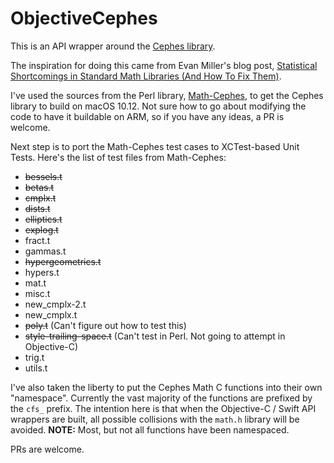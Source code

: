 # ObjectiveCephes

This is an API wrapper around the [Cephes library](http://www.netlib.org/cephes/index.html).

The inspiration for doing this came from Evan Miller's blog post, [Statistical Shortcomings in Standard Math Libraries (And How To Fix Them)](http://www.evanmiller.org/statistical-shortcomings-in-standard-math-libraries.html).

I've used the sources from the Perl library, [Math-Cephes](https://github.com/shlomif/Math-Cephes), to get the Cephes library to build on macOS 10.12. Not sure how to go about modifying the code to have it buildable on ARM, so if you have any ideas, a PR is welcome.

Next step is to port the Math-Cephes test cases to XCTest-based Unit Tests. Here's the list of test files from Math-Cephes:

- ~~bessels.t~~
- ~~betas.t~~
- ~~cmplx.t~~
- ~~dists.t~~
- ~~elliptics.t~~
- ~~explog.t~~
- fract.t
- gammas.t
- ~~hypergeometrics.t~~
- hypers.t
- mat.t
- misc.t
- new_cmplx-2.t
- new_cmplx.t
- ~~poly.t~~ (Can't figure out how to test this)
- ~~style-trailing-space.t~~ (Can't test in Perl. Not going to attempt in Objective-C)
- trig.t
- utils.t

I've also taken the liberty to put the Cephes Math C functions into their own "namespace". Currently the vast majority of the functions are prefixed by the `cfs_` prefix. The intention here is that when the Objective-C / Swift API wrappers are built, all possible collisions with the `math.h` library will be avoided. **NOTE:** Most, but not all functions have been namespaced.

PRs are welcome.
